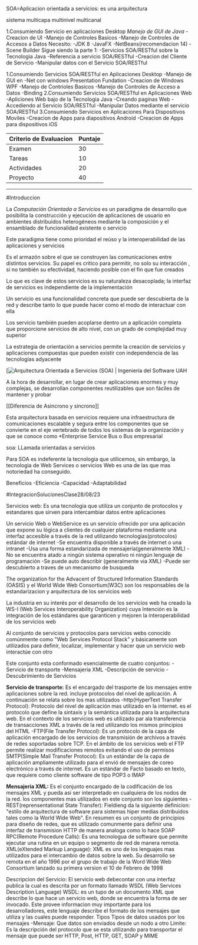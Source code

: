 SOA=Aplicacion orientada a servicios: es una arquitectura 

sistema multicapa
multinivel
multicanal

1.Consumiendo Servicio en aplicaciones Desktop
*Manejo de GUI de Java*
	 -Creacion de UI
	 -Manejo de Controles Basicos
	 -Manejo de Controles de Accesos a Datos
Necesito:
	-JDK 8
	-JavaFX
	-NetBeans(recomendacion 14)
	-Scene Builder
Sigue siendo la parte 1:
	-Servicios SOA/RESTful sobre la Tecnologia Java
	-Referencia a servicio SOA/RESTful
	-Creacion del Cliente de Servicio
	-Manipular datos con el Servicio SOA/RESTful

1.Consumiendo Servicios SOA/RESTful en Aplicaciones Desktop
	-Manejo de GUI en -Net con windows Presentation Fundation
	-Creacion de Windows WPF
	-Manejo de Contrioles Basicos
	-Manejo de Controles de Acceso a Datos
	-Binding 
2.Consumiendo Servicios SOA/RESTful en Aplicaciones Web
	 -Apliciones Web bajo de la Tecnologia Java
	 -Creando paginas Web
	 -Accediendo al Servicio SOA/RESTful
	 -Manipular Datos mediante el servicio SOA/RESTful
3.Consumiendo Servicios en Aplicaciones Para Dispositivos Moviles
	-Creacion de Apps para diapositivos Android
	-Creacion de Apps para dispositivos iOS


| Criterio de Evaluacion | Puntaje |
| ---------------------- | ------- |
| Examen                 | 30      |
| Tareas                 | 10      |
| Actividades            | 20      |
| Proyecto               | 40      |

---
#Introduccion

La *Computación Orientada a Servicios* es un paradigma de desarrollo que posibilita la construcción y ejecución de aplicaciones de usuario en ambientes distribuidos heterogéneos mediante la composición y el ensamblado de funcionalidad existente o servicio

Este paradigma tiene como prioridad el reúso y la interoperabilidad de las aplicaciones y servicios

Es el armazón sobre el que se construyen las comunicaciones entre distintos servicios. Su papel es critico para permitir, no solo su interacción , si no también su efectividad, haciendo posible con el fin que fue creados

Lo que es clave de estos servicios es su naturaleza desacoplada; la interfaz de servicios es independiente de la implementación

Un servicio es una funcionalidad concreta que puede ser descubierta de la red y describe tanto lo que puede hacer como el modo de interactuar con ella

Los servicio también pueden acoplarse dentro un a aplicación completa que proporcione servicios de alto nivel, con un grado de complejidad muy superior

La estrategia de orientación a servicios permite la creación de servicios y aplicaciones compuestas que pueden existir con independencia de las tecnologías adyacente


[![Arquitectura Orientada a Servicios (SOA) | Ingeniería del Software UAH](https://ingenieriadelsoftwareuah2015.files.wordpress.com/2015/03/soa-11.jpg)

A la hora de desarrollar, en lugar de crear aplicaciones enormes y muy complejas, se desarrollan componentes reutilizables que son fáciles de mantener y probar

[[Diferencia de Asincrono y sincrono]]

Esta arquitectura basada en servicios requiere una infraestructura de comunicaciones escalable y segura entre los componentes que se convierte en el eje vertebrado de todos los sistemas de la organización y que se conoce como *Enterprise Service Bus o Bus empresarial


soa: LLamada orientadas a servicios

Para SOA es indeferente la tecnologia que utilicemos, sin embargo, la tecnologia de Web Services o servicios Web es una de las que mas notoriedad ha conseguido.

Beneficios
	-Eficiencia
	-Capacidad
	-Adaptabilidad

#IntegracionSolucionesClase28/08/23

Servicios web:
Es una tecnologia que utiliza un conjunto de protocolos y estandares que sirven para intercambiar datos entre aplicaciones

Un servicio Web o WebService es un servicio ofrecido por una aplicación que expone su lógica a clientes de cualquier plataforma mediante una interfaz accesible a través de la red utilizando tecnologías(protocolos) estándar de internet
	-Se encuentra disponible a través de internet o una intranet
	-Usa una forma estandarizada de mensajería(generalmente XML)
	-No se encuentra atado a ningún sistema operativo ni ningún lenguaje de programación
	-Se puede auto describir (generalmente via XML)
	-Puede ser descubierto a traves de un mecanismo de busqueda

The organization for the Advacent of Structured Information Standards (OASIS) y el World Wide Web Consortium(W3C) son los responsables de la estandarizacion y arquitectura de los servicios web

La industria en su interés por el desarrollo de los servicios web ha creado la WS-I (Web Services Interoperability Organization) cuya Intención es la integración de los estándares que garanticen y mejoren la interoperabilidad de los servicios web

Al conjunto de servicios y protocolos para servicios webs conocido comúnmente como "Web Services Protocol Stack" y básicamente son utilizados para definir, localizar, implementar y hacer que un servicio web interactúe con otro

Este conjunto esta conformado esencialmente de cuatro conjuntos:
	-Servicio de transporte
	-Mensajería XML
	-Descripción de servicio
	-Descubrimiento de Servicios

**Servicio de transporte:**
Es el encargado del trasporte de los mensajes entre aplicaciones sobre la red. incluye protocolos del nivel de aplicación. A continuación se relata  sobre los mas utilizados
	-http(HyperText Transfer Protocol):
		Protocolo del nivel de aplicación mas utilizado en la internet. es el protocolo que define la sintaxis y la semántica utilizada para la arquitectura web. En el contexto de los servicios web es utilizado par ala transferencia de transacciones XML a través de la red utilizando los mismos principios del HTML
	-FTP(File Transfer Protocol):
		Es un protocolo de la capa de aplicación encargado de los servicios de transmisión de archivos a través de redes soportadas sobre TCP. En el ámbito de los servicios web el FTP
		permite realizar modificaciones remotos evitando el uso de permisos
	SMTP(Simple  Mail Transfer Protocol):
		Es un estándar de la capa de aplicación ampliamente utilizado para el envió de mensajes de coreo electrónico a través de internet. Es un estándar de Facto basado en texto, que requiere como cliente software de tipo POP3 o IMAP


**Mensajeria XML:**
	Es el conjunto encargado de la codificación de los mensajes XML y pueda asi ser interpretado en cualquiera de los nodos de la red. los componentes mas utilizados en este conjunto son los siguientes
		-REST(reprensentational State Transfer):
			Fieldieng da la siguiente definicion: "estilo de arquitectura de software para sistemas hiper medias distribuidos tales como la World Wide Web". En resumen es un conjunto de principios para diseño de redes, que es utilizado comunmente para definir una interfaz de transmision HTTP de manera analoga como lo hace SOAP
		RPC(Remote Procedure Calls):
			Es una tecnologua de software que permite ejecutar una rutina en un equipo o segmento de red de manera remota.
		XML(eXtended Markup Language):
			XML es uno de los lenguajes mas utilizados para el intercambio de datos sobre la web. Su desarrollo se remota en el año 1996 por el grupo de trabajo de la Word Wide Web Consortium lanzado su primera version el 10 de Febrero de 1998

Descripcion del Servicio:
 El servicio web debecontar con una interfaz publica la cual es descrita por un formato llamado WSDL (Web Services Description Language)
	 WSDL:
	 es un tupo de un documento XML que describe lo que hace un servicio web, donde se encuentra la forma de ser invocado.
	 Este provee informacion muy importante para los desarrolladores, este lenguaje describe el formato de los mensajes que utiliza y las cuales puede responder.
		 Tipos
			 Tipos de datos usados por los mensajes
		 -Mensaje:
			 Que datos son enviados desde un nodo a otro
		 Limite:
			 Es la descripción del protocolo que se esta utilizando para transportar el mensaje que puede ser HTTP, Post, HTTP, GET, SOAP y MIME

